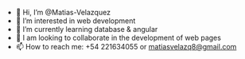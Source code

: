 - 👋 Hi, I’m @Matias-Velazquez
- 👀 I’m interested in web development
- 🌱 I’m currently learning database & angular
- 💞️ I am looking to collaborate in the development of web pages 
- 📫 How to reach me: +54 221634055 or matiasvelazq8@gmail.com

